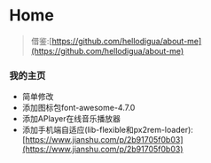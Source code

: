 # Home

> 借鉴:[https://github.com/hellodigua/about-me](https://github.com/hellodigua/about-me)

### 我的主页

* 简单修改
* 添加图标包font-awesome-4.7.0
* 添加APlayer在线音乐播放器
* 添加手机端自适应(lib-flexible和px2rem-loader):[https://www.jianshu.com/p/2b91705f0b03](https://www.jianshu.com/p/2b91705f0b03)